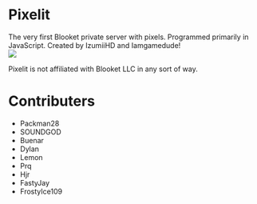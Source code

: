 # Pixelit

<div style="a">
  The very first Blooket private server with pixels. Programmed primarily in JavaScript. Created by IzumiiHD and Iamgamedude!
</div>
<img src="https://izumiihd.github.io/pixelitcdn/assets/img/other/pixelitDiscordBanner.png">

<p>Pixelit is not affiliated with Blooket LLC in any sort of way.</p>

# Contributers

- Packman28
- SOUNDGOD
- Buenar
- Dylan
- Lemon
- Prq
- Hjr
- FastyJay
- FrostyIce109
